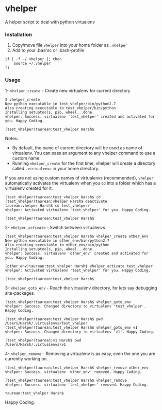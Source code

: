 # vhelper
A helper script to deal with python virtualenv

### Installation

1. Copy/move file `vhelper` into your home folder as `.vhelper`
2. Add to your .bashrc or .bash-profile

```
if [ -f ~/.vhelper ]; then
    source ~/.vhelper
fi
```

### Usage

1- `vhelper_create` - Create new virtualenv for current directory
```
$ vhelper_create 
New python executable in test_vhelper/bin/python2.7
Also creating executable in test_vhelper/bin/python
Installing setuptools, pip, wheel...done.
vhelper: Success. virtualenv 'test_vhelper' created and activated for you. Happy Coding.
 
(test_vhelper)taurean:test_vhelper Harsh$
```

Notes: 
* By default, the name of current directory will be used as name of virtualenv. You can pass an argument to any vhelper command to use a custom name.
* Running `vhelper_create` for the first time, vhelper will create a directory called `.virtualenvs` in your home directory.

If you are not using custom names of virtualenvs (recommended), `vhelper` automatically activates the virtualenv when you `cd` into a folder which has a virtualenv created for it.

```
(test_vhelper)taurean:test_vhelper Harsh$ cd ..
(test_vhelper)taurean:vhelper Harsh$ deactivate 
taurean:vhelper Harsh$ cd test_vhelper/
vhelper: Activated virtualenv 'test_vhelper' for you. Happy Coding.
 
(test_vhelper)taurean:test_vhelper Harsh$ 
```

2- `vhelper_activate` - Switch between virtualenvs
```
(test_vhelper)taurean:test_vhelper Harsh$ vhelper_create other_env
New python executable in other_env/bin/python2.7
Also creating executable in other_env/bin/python
Installing setuptools, pip, wheel...done.
vhelper: Success. virtualenv 'other_env' created and activated for you. Happy Coding.
 
(other_env)taurean:test_vhelper Harsh$ vhelper_activate test_vhelper
vhelper: Activated virtualenv 'test_vhelper' for you. Happy Coding.
 
(test_vhelper)taurean:test_vhelper Harsh$
```

3- `vhelper_goto_env` - Reach the virtualenv directory, for lets say debugging site-packages.
```
(test_vhelper)taurean:test_vhelper Harsh$ vhelper_goto_env 
vhelper: Success. Changed directory to virtualenv 'test_vhelper'. Happy Coding.
 
(test_vhelper)taurean:test_vhelper Harsh$ pwd
/Users/Harsh/.virtualenvs/test_vhelper
(test_vhelper)taurean:test_vhelper Harsh$ vhelper_goto_env v1
vhelper: Success. Changed directory to virtualenv 'v1'. Happy Coding.
 
(test_vhelper)taurean:v1 Harsh$ pwd
/Users/Harsh/.virtualenvs/v1
```

4- `vhelper_remove` - Removing a virtualenv is as easy, even the one you are currently working on.
```
(test_vhelper)taurean:test_vhelper Harsh$ vhelper_remove other_env
vhelper: Success. virtualenv 'other_env' removed. Happy Coding.

(test_vhelper)taurean:test_vhelper Harsh$ vhelper_remove
vhelper: Success. virtualenv 'test_vhelper' removed. Happy Coding.
 
taurean:test_vhelper Harsh$
```

Happy Coding.
